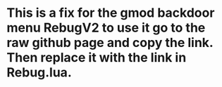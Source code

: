 # This is a fix for the gmod backdoor menu RebugV2 to use it go to the raw github page and copy the link. Then replace it with the link in Rebug.lua.
